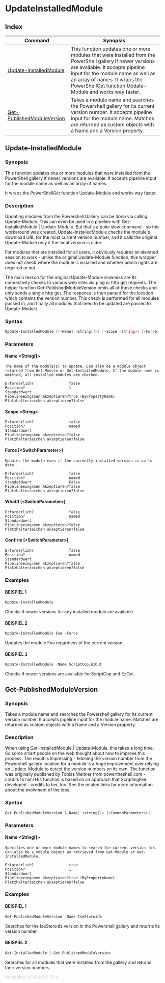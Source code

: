 ﻿# UpdateInstalledModule

## Index

| Command | Synopsis |
| ------- | -------- |
| [Update-InstalledModule](#Update-InstalledModule) | This function updates one or more modules that were installed from the PowerShell gallery if newer versions are available. It accepts pipeline input for the module name as well as an array of names.  It wraps the PowerShellGet function Update-Module and works way faster. |
| [Get-PublishedModuleVersion](#Get-PublishedModuleVersion) | Takes a module name and searches the Powershell gallery for its current version number. It accepts pipeline input for the module name. Matches are returned as custom objects with a Name and a Version property. |

<a name="Update-InstalledModule"></a>
## Update-InstalledModule
### Synopsis
This function updates one or more modules that were installed from the PowerShell gallery if newer versions are available. It accepts pipeline input for the module name as well as an array of names.

It wraps the PowerShellGet function Update-Module and works way faster.
### Description
Updating modules from the Powershell Gallery can be done via calling Update-Module. This can even be used in a pipeline with Get-InstalledModule | Update-Module. But that's a quite slow command - so this workaround was created. Update-InstalledModule checks the module's download URL for the most current version number, and it calls the original Update-Module only if the local version is older.

For modules that are installed for all users, it obviously requires an elevated session to work - unlike the original Update-Module function, this wrapper does not check where the module is installed and whether admin rights are required or not.

The main reason for the original Update-Module slowness are its connectivity checks to various web sites via ping or http get requests. The helper function Get-PublishedModuleVersion omits all of these checks and only sends a single http get. The response is then parsed for the location which contains the version number. This check is performed for all modules passed in, and finally all modules that need to be updated are passed to Update-Module.

### Syntax
```powershell
Update-InstalledModule [[-Name] <string[]>] [-Scope <string>] [-Force] [-WhatIf] [-Confirm] [<CommonParameters>]
```
### Parameters
#### Name &lt;String[]&gt;
    The name of the module(s) to update. Can also be a module object returned from Get-Module or Get-InstalledModule. If the module name is omitted, all installed modules are checked.
    
    Erforderlich?                false
    Position?                    1
    Standardwert                 
    Pipelineeingaben akzeptieren?true (ByPropertyName)
    Platzhalterzeichen akzeptieren?false
#### Scope &lt;String&gt;
    
    Erforderlich?                false
    Position?                    named
    Standardwert                 
    Pipelineeingaben akzeptieren?false
    Platzhalterzeichen akzeptieren?false
#### Force [&lt;SwitchParameter&gt;]
    Updates the module even if the currently installed version is up to date.
    
    Erforderlich?                false
    Position?                    named
    Standardwert                 False
    Pipelineeingaben akzeptieren?false
    Platzhalterzeichen akzeptieren?false
#### WhatIf [&lt;SwitchParameter&gt;]
    
    Erforderlich?                false
    Position?                    named
    Standardwert                 
    Pipelineeingaben akzeptieren?false
    Platzhalterzeichen akzeptieren?false
#### Confirm [&lt;SwitchParameter&gt;]
    
    Erforderlich?                false
    Position?                    named
    Standardwert                 
    Pipelineeingaben akzeptieren?false
    Platzhalterzeichen akzeptieren?false
### Examples
#### BEISPIEL 1 
```powershell
Update-InstalledModule

```
Checks if newer versions for any installed module are available.
#### BEISPIEL 2 
```powershell
Update-InstalledModule Foo -Force

```
Updates the module Foo regardless of the current version.
#### BEISPIEL 3 
```powershell
Update-InstalledModule -Name ScriptCop,EzOut

```
Checks if newer versions are available for ScriptCop and EzOut.
<a name="Get-PublishedModuleVersion"></a>
## Get-PublishedModuleVersion
### Synopsis
Takes a module name and searches the Powershell gallery for its current version number. It accepts pipeline input for the module name. Matches are returned as custom objects with a Name and a Version property.
### Description
When using Get-InstalledModule | Update-Module, this takes a long time. So some smart people on the web thought about how to improve this process.
The result is impressing - fetching the version number from the Powershell gallery location for a module is a huge improvement over relying on Update-Module to detect the version numbers on its own.
The function was originally published by Tobias Weltner from powertheshell.com - credits to him! His function is based on an approach that ScriptingFee developed - credits to her, too. See the related links for more information about the evolvment of the idea.

### Syntax
```powershell
Get-PublishedModuleVersion [-Name] <string[]> [<CommonParameters>]
```
### Parameters
#### Name &lt;String[]&gt;
    Specifies one or more module names to search the current version for. Can also be a module object as retrieved from Get-Module or Get-InstalledModule.
    
    Erforderlich?                true
    Position?                    1
    Standardwert                 
    Pipelineeingaben akzeptieren?true (ByPropertyName)
    Platzhalterzeichen akzeptieren?false
### Examples
#### BEISPIEL 1 
```powershell
Get-PublishedModuleVersion -Name IseSteroids

```
Searches for the IseSteroids version in the Powershell gallery and returns its version number.
#### BEISPIEL 2 
```powershell
Get-InstalledModule | Get-PublishedModuleVersion

```
Searches for all modules that were installed from the gallery and returns their version numbers.
<div style='font-size:small; color: #ccc'>Generated 13-10-2020 13:18</div>
